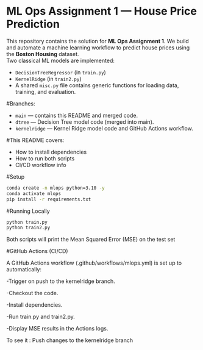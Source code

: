 # ML Ops Assignment 1 — House Price Prediction
This repository contains the solution for **ML Ops Assignment 1**. 
We build and automate a machine learning workflow to predict house prices using the **Boston Housing** dataset.  
Two classical ML models are implemented:

- `DecisionTreeRegressor` (in `train.py`)
- `KernelRidge` (in `train2.py`)
-  A shared `misc.py` file contains generic functions for loading data, training, and evaluation.

#Branches:
- `main` — contains this README and merged code.
- `dtree` — Decision Tree model code (merged into main).
- `kernelridge` — Kernel Ridge model code and GitHub Actions workflow.

#This README covers:  
- How to install dependencies  
- How to run both scripts  
- CI/CD workflow info  


#Setup
```bash
conda create -n mlops python=3.10 -y
conda activate mlops
pip install -r requirements.txt
```

#Running Locally
```bash
python train.py
python train2.py
```

Both scripts will print the Mean Squared Error (MSE) on the test set

#GitHub Actions (CI/CD)

A GitHub Actions workflow (.github/workflows/mlops.yml) is set up to automatically:

-Trigger on push to the kernelridge branch.

-Checkout the code.

-Install dependencies.

-Run train.py and train2.py.

-Display MSE results in the Actions logs.


To see it : Push changes to the kernelridge branch



